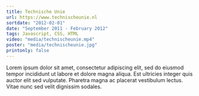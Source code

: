 ```yaml
---
title: Technische Unie
url: https://www.technischeunie.nl
sortdate: "2012-02-01"
date: "September 2011 - February 2012"
tags: Javascript, CSS, HTML
video: "media/technischeunie.mp4"
poster: "media/technischeunie.jpg"
printonly: false
---
```

Lorem ipsum dolor sit amet, consectetur adipiscing elit, sed do eiusmod tempor incididunt ut labore et dolore magna aliqua. Est ultricies integer quis auctor elit sed vulputate. Pharetra magna ac placerat vestibulum lectus. Vitae nunc sed velit dignissim sodales.
